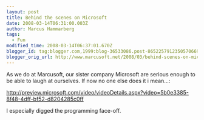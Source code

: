 ```yaml
---
layout: post
title: Behind the scenes on Microsoft
date: 2008-03-14T06:31:00.003Z
author: Marcus Hammarberg
tags:
  - Fun
modified_time: 2008-03-14T06:37:01.670Z
blogger_id: tag:blogger.com,1999:blog-36533086.post-8652257912350570669
blogger_orig_url: http://www.marcusoft.net/2008/03/behind-scenes-on-microsoft.html
---
```


As
we do at Marcusoft, our sister company Microsoft are serious enough to
be able to laugh at ourselves. If now no one else does it i mean...:

<http://preview.microsoft.com/video/videoDetails.aspx?video=5b0e3385-8f48-4dff-bf52-d8204285c0ff>

I especially digged the programming face-off.
